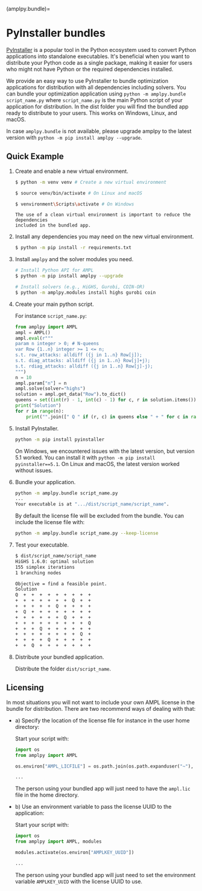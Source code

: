 (amplpy.bundle)=
# PyInstaller bundles

[PyInstaller](https://pyinstaller.org/) is a popular tool in the Python ecosystem used to convert Python applications into standalone executables. It's beneficial when you want to distribute your Python code as a single package, making it easier for users who might not have Python or the required dependencies installed.

We provide an easy way to use PyInstaller to bundle
optimization applications for distribution with
all dependencies including solvers. You can bundle your optimization application using
`python -m amplpy.bundle script_name.py` where `script_name.py` is the main Python script of your application for distribution. In the dist folder you will find the bundled app ready to distribute to your users. This works on Windows, Linux, and macOS.

In case `amplpy.bundle` is not available, please upgrade amplpy to the latest version with `python -m pip install amplpy --upgrade`.

## Quick Example

1) Create and enable a new virtual environment.
  
	```bash
	$ python -m venv venv # Create a new virtual environment

	$ source venv/bin/activate # On Linux and macOS

	$ venvironment\Scripts\activate # On Windows
	```

	```{note}
	The use of a clean virtual environment is important to reduce the dependencies
	included in the bundled app.
	```

2) Install any dependencies you may need on the new virtual environment.

	```bash
	$ python -m pip install -r requirements.txt
	```

3) Install `amplpy` and the solver modules you need.

	```bash
	# Install Python API for AMPL
	$ python -m pip install amplpy --upgrade

	# Install solvers (e.g., HiGHS, Gurobi, COIN-OR)
	$ python -m amplpy.modules install highs gurobi coin
	```

4) Create your main python script.

	For instance `script_name.py`:
	```python
	from amplpy import AMPL
	ampl = AMPL()
	ampl.eval(r"""
	param n integer > 0; # N-queens
	var Row {1..n} integer >= 1 <= n;
	s.t. row_attacks: alldiff ({j in 1..n} Row[j]);
	s.t. diag_attacks: alldiff ({j in 1..n} Row[j]+j);
	s.t. rdiag_attacks: alldiff ({j in 1..n} Row[j]-j);
	""")
	n = 10
	ampl.param["n"] = n
	ampl.solve(solver="highs")
	solution = ampl.get_data("Row").to_dict()
	queens = set((int(r) - 1, int(c) - 1) for c, r in solution.items())
	print("Solution")
	for r in range(n):
		print("".join([" Q " if (r, c) in queens else " + " for c in range(n)]))
	```

5) Install PyInstaller.

	```bash
	python -m pip install pyinstaller
	```
	On Windows, we encountered issues with the latest version, but version 5.1 worked.
	You can install it with `python -m pip install pyinstaller==5.1`. On Linux and macOS,
	the latest version worked without issues.

6) Bundle your application.

	```bash
	python -m amplpy.bundle script_name.py
	...
	Your executable is at ".../dist/script_name/script_name".
	```

	By default the license file will be excluded from the bundle. You can include
	the license file with:
	```bash
	python -m amplpy.bundle script_name.py --keep-license
	```

7) Test your executable.

	```bash
	$ dist/script_name/script_name
	HiGHS 1.6.0: optimal solution
	155 simplex iterations
	1 branching nodes

	Objective = find a feasible point.
	Solution
	Q  +  +  +  +  +  +  +  +  +
	+  +  +  +  +  +  +  Q  +  +
	+  +  +  +  +  Q  +  +  +  +
	+  Q  +  +  +  +  +  +  +  +
	+  +  +  +  +  +  Q  +  +  +
	+  +  +  +  +  +  +  +  +  Q
	+  +  +  Q  +  +  +  +  +  +
	+  +  +  +  +  +  +  +  Q  +
	+  +  +  +  Q  +  +  +  +  +
	+  +  Q  +  +  +  +  +  +  +
	```

8) Distribute your bundled application.

	Distribute the folder `dist/script_name`.

## Licensing

In most situations you will not want to include your own AMPL license in the bundle
for distribution. There are two recommend ways of dealing with that:

- a) Specify the location of the license file for instance in the user home directory:

	Start your script with:
	```python
	import os
	from amplpy import AMPL

	os.environ["AMPL_LICFILE"] = os.path.join(os.path.expanduser("~"), "ampl.lic")

	...
	```
	The person using your bundled app will just need to have the `ampl.lic` file
	in the home directory.

- b) Use an environment variable to pass the license UUID to the application:

	Start your script with:
	```python
	import os
	from amplpy import AMPL, modules

	modules.activate(os.environ["AMPLKEY_UUID"])

	...
	```
	The person using your bundled app will just need to set the environment variable
	`AMPLKEY_UUID` with the license UUID to use.
